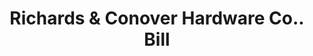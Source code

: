 ---
doi: 10.7916/D883543F
date_other: '1895'
date_other_textual: '1895'
form: printed ephemera
genre:
- Invoices
name:
- Richards & Conover Hardware Co.
object_in_context_url: https://biggert.cul.columbia.edu/items/view/ave_biggert_00694
subject_hierarchical_geographic:
- Kansas City, Missouri, United States
subject_name:
- Richards & Conover Hardware Co.
title: Richards & Conover Hardware Co.. Bill
sort_title: Richards & Conover Hardware Co.. Bill
call_number: ave_biggert_00694
coordinates:
- 39.099722222222226,-94.57833333333333
pid: ave_biggert_00694
identifiers: ave_biggert_00694
permalink: /biggert/ave_biggert_00694/
layout: iiif-image-page
---